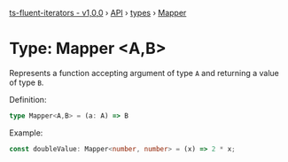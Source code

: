 [ts-fluent-iterators - v1,0,0](../../README.md) › [API](../index.md) › [types](../index.md#Types) › [Mapper](mapper.md)

# Type: Mapper <**A**,**B**>

Represents a function accepting argument of type `A` and returning a
value of type  `B`.  
  
Definition:
```typescript
type Mapper<A,B> = (a: A) => B
```

Example:
```typescript
const doubleValue: Mapper<number, number> = (x) => 2 * x;
```


